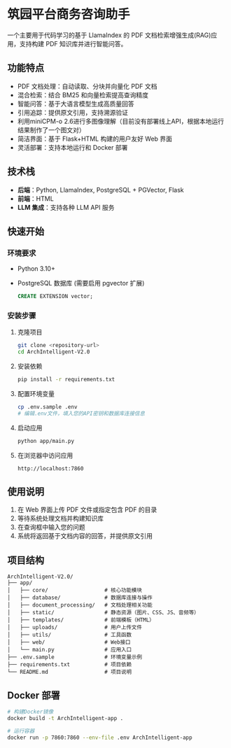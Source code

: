 # 筑园平台商务咨询助手

一个主要用于代码学习的基于 LlamaIndex 的 PDF 文档检索增强生成(RAG)应用，支持构建 PDF 知识库并进行智能问答。

## 功能特点

- PDF 文档处理：自动读取、分块并向量化 PDF 文档
- 混合检索：结合 BM25 和向量检索提高查询精度
- 智能问答：基于大语言模型生成高质量回答
- 引用追踪：提供原文引用，支持溯源验证
- 利用miniCPM-o 2.6进行多图像理解（目前没有部署线上API，根据本地运行结果制作了一个图文对）
- 简洁界面：基于 Flask+HTML 构建的用户友好 Web 界面
- 灵活部署：支持本地运行和 Docker 部署

## 技术栈

- **后端**：Python, LlamaIndex, PostgreSQL + PGVector, Flask
- **前端**：HTML
- **LLM 集成**：支持各种 LLM API 服务

## 快速开始

### 环境要求

- Python 3.10+
- PostgreSQL 数据库 (需要启用 pgvector 扩展)

  ```sql
  CREATE EXTENSION vector;
  ```

### 安装步骤

1. 克隆项目

   ```bash
   git clone <repository-url>
   cd ArchIntelligent-V2.0
   ```

2. 安装依赖

   ```bash
   pip install -r requirements.txt
   ```

3. 配置环境变量

   ```bash
   cp .env.sample .env
   # 编辑.env文件，填入您的API密钥和数据库连接信息
   ```

4. 启动应用

   ```bash
   python app/main.py
   ```

5. 在浏览器中访问应用

   ```text
   http://localhost:7860
   ```

## 使用说明

1. 在 Web 界面上传 PDF 文件或指定包含 PDF 的目录
2. 等待系统处理文档并构建知识库
3. 在查询框中输入您的问题
4. 系统将返回基于文档内容的回答，并提供原文引用

## 项目结构

```text
ArchIntelligent-V2.0/
├── app/
│   ├── core/                  # 核心功能模块
│   ├── database/              # 数据库连接与操作
│   ├── document_processing/   # 文档处理相关功能
│   ├── static/                # 静态资源（图片、CSS、JS、音频等）
│   ├── templates/             # 前端模板（HTML）
│   ├── uploads/               # 用户上传文件
│   ├── utils/                 # 工具函数
│   ├── web/                   # Web接口
│   └── main.py                # 应用入口
├── .env.sample                # 环境变量示例
├── requirements.txt           # 项目依赖
└── README.md                  # 项目说明
```

## Docker 部署

```bash
# 构建Docker镜像
docker build -t ArchIntelligent-app .

# 运行容器
docker run -p 7860:7860 --env-file .env ArchIntelligent-app
```
